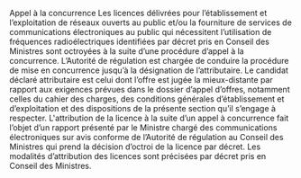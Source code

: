 Appel à la concurrence
Les licences délivrées pour l’établissement et l’exploitation de réseaux ouverts au public et/ou la fourniture de services de communications électroniques au public qui nécessitent l’utilisation de fréquences radioélectriques identifiées par décret pris en Conseil des Ministres sont octroyées à la suite d’une procédure d’appel à la concurrence.
L’Autorité de régulation est chargée de conduire la procédure de mise en concurrence jusqu’à la désignation de l’attributaire.
Le candidat déclaré attributaire est celui dont l’offre est jugée la mieux-distante par rapport aux exigences prévues dans le dossier d’appel d’offres, notamment celles du cahier des charges, des conditions générales d’établissement et d’exploitation et des dispositions de la présente section qu’il s’engage à respecter.
L'attribution de la licence à la suite d’un appel à concurrence fait l’objet d’un rapport présenté par le Ministre chargé des communications électroniques sur avis conforme de l’Autorité de régulation au Conseil des Ministres qui prend la décision d’octroi de la licence par décret.
Les modalités d’attribution des licences sont précisées par décret pris en Conseil des Ministres.